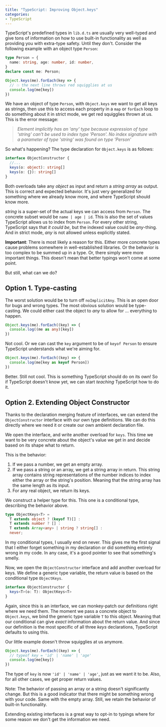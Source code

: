 ```yaml
---
title: "TypeScript: Improving Object.keys"
categories:
- TypeScript
---
```


TypeScript's predefined types in `lib.d.ts` are usually very well-typed and give tons of information on how to use built-in functionality as well as providing you with extra-type safety. Until they don't. Consider the following example with an object type `Person`:

```typescript
type Person = {
  name: string, age: number, id: number,
}
declare const me: Person;

Object.keys(me).forEach(key => {
  // 💥 the next line throws red squigglies at us
  console.log(me[key])
})
```

We have an object of type `Person`, with `Object.keys` we want to get all keys as strings, then use this to access each property in a `map` or `forEach` loop to do something about it in strict mode, we get red squigglies thrown at us. This is the error message:

> *Element implicitly has an 'any' type because expression of type 'string' can't be used to index type 'Person'. No index signature with a parameter of type  'string' was found on type 'Person'*

So what's happening? The type declaration for `Object.keys` is as follows:

```typescript
interface ObjectConstructor {
  //... 
  keys(o: object): string[]
  keys(o: {}): string[]
}
```

Both overloads take any *object* as input and return a *string array* as output. This is correct and expected behavior. It's just very generalized for something where we already know more, and where TypeScript should know more.

*string* is a super-set of the actual keys we can access from `Person`. The concrete subset would be `name | age | id`. This is also the set of values TypeScript allows us to index from `Person`. For every other string, TypeScript says that *it could be*, but the indexed value could be *any*-thing. And in strict mode, *any* is not allowed unless explicitly stated.

**Important**: There is most likely a reason for this. Either more concrete types cause problems somewhere in well-established libraries. Or the behavior is too complex to be summed up in a type. Or, there simply were more important things. This doesn't mean that better typings won't come at some point.

But still, what can we do?

## Option 1. Type-casting

The worst solution would be to turn off `noImplicitAny`. This is an open door for bugs and wrong types. The most obvious solution would be type-casting. We could either cast the object to *any* to allow for ... everything to happen.

```typescript
Object.keys(me).forEach((key) => {
  console.log((me as any)[key])
})
```

Not cool. Or we can cast the `key` argument to be of `keyof Person` to ensure TypeScript understands what we're aiming for.

```typescript
Object.keys(me).forEach((key) => {
  console.log(me[key as keyof Person])
})
```

Better. Still not cool. This is something TypeScript should do on its own! So if TypeScript doesn't know yet, we can start *teaching* TypeScript how to do it.

## Option 2. Extending Object Constructor

Thanks to the declaration merging feature of interfaces, we can extend the `ObjectConstructor` interface with our own type definitions. We can do this directly where we need it or create our own ambient declaration file.

We open the interface, and write another overload for `keys`. This time we want to be very concrete about the object's value we get in and decide based on its shape what to return.

This is the behavior:

1. If we pass a number, we get an empty array.
2. If we pass a string or an array, we get a string array in return. This string array contains string representations of the number indices to index either the array or the string's position. Meaning that the string array has the same length as its input.
3. For any real object, we return its keys.

We construct a helper type for this. This one is a conditional type, describing the behavior above.

```typescript
type ObjectKeys<T> = 
  T extends object ? (keyof T)[] :
  T extends number ? [] :
  T extends Array<any> | string ? string[] :
  never;
```

In my conditional types, I usually end on never. This gives me the first signal that I either forget something in my declaration or did something entirely wrong in my code. In any case, it's a good pointer to see that something's smelly.

Now, we open the `ObjectConstructor` interface and add another overload for keys. We define a generic type variable, the return value is based on the conditional type `ObjectKeys`.

```typescript
interface ObjectConstructor {
  keys<T>(o: T): ObjectKeys<T>
}
```

Again, since this is an interface, we can monkey-patch our definitions right where we need them. The moment we pass a concrete object to `Object.keys`, we bind the generic type variable `T` to this object. Meaning that our conditional can give *exact* information about the return value. And since our definition is the most specific of all three *keys* declarations, TypeScript defaults to using this. 

Our little example doesn't throw squigglies at us anymore. 

```typescript
Object.keys(me).forEach((key) => {
  // typeof key = 'id' | 'name' | 'age'
  console.log(me[key])
})
```

The type of `key` is now `'id' | 'name' | 'age'`, just as we want it to be. Also, for all other cases, we get proper return values.

Note: The behavior of passing an array or a string doesn't significantly change. But this is a good indicator that there might be something wrong with your code. Same with the empty array. Still, we retain the behavior of built-in functionality.

Extending existing interfaces is a great way to opt-in to typings where for some reason we don't get the information we need. 
